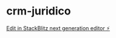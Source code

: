 # crm-juridico

[Edit in StackBlitz next generation editor ⚡️](https://stackblitz.com/~/github.com/neimaciel/crm-juridico)